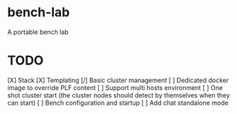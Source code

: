 # bench-lab
A portable bench lab


# TODO

[X] Stack
[X] Templating
[/] Basic cluster management
[ ] Dedicated docker image to override PLF content
[ ] Support multi hosts environment
[ ] One shot cluster start (the cluster nodes should detect by themselves when they can start)
[ ] Bench configuration and startup
[ ] Add chat standalone mode
